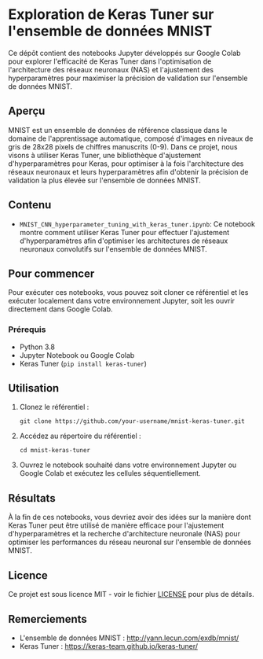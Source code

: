 # Exploration de Keras Tuner sur l'ensemble de données MNIST

Ce dépôt contient des notebooks Jupyter développés sur Google Colab pour explorer l'efficacité de Keras Tuner dans l'optimisation de l'architecture des réseaux neuronaux (NAS) et l'ajustement des hyperparamètres pour maximiser la précision de validation sur l'ensemble de données MNIST.

## Aperçu

MNIST est un ensemble de données de référence classique dans le domaine de l'apprentissage automatique, composé d'images en niveaux de gris de 28x28 pixels de chiffres manuscrits (0-9). Dans ce projet, nous visons à utiliser Keras Tuner, une bibliothèque d'ajustement d'hyperparamètres pour Keras, pour optimiser à la fois l'architecture des réseaux neuronaux et leurs hyperparamètres afin d'obtenir la précision de validation la plus élevée sur l'ensemble de données MNIST.

## Contenu

- `MNIST_CNN_hyperparameter_tuning_with_keras_tuner.ipynb`: Ce notebook montre comment utiliser Keras Tuner pour effectuer l'ajustement d'hyperparamètres afin d'optimiser les architectures de réseaux neuronaux convolutifs sur l'ensemble de données MNIST.

## Pour commencer

Pour exécuter ces notebooks, vous pouvez soit cloner ce référentiel et les exécuter localement dans votre environnement Jupyter, soit les ouvrir directement dans Google Colab.

### Prérequis

- Python 3.8
- Jupyter Notebook ou Google Colab
- Keras Tuner (`pip install keras-tuner`)

## Utilisation

1. Clonez le référentiel :

    ```
    git clone https://github.com/your-username/mnist-keras-tuner.git
    ```

2. Accédez au répertoire du référentiel :

    ```
    cd mnist-keras-tuner
    ```

3. Ouvrez le notebook souhaité dans votre environnement Jupyter ou Google Colab et exécutez les cellules séquentiellement.

## Résultats

À la fin de ces notebooks, vous devriez avoir des idées sur la manière dont Keras Tuner peut être utilisé de manière efficace pour l'ajustement d'hyperparamètres et la recherche d'architecture neuronale (NAS) pour optimiser les performances du réseau neuronal sur l'ensemble de données MNIST.

## Licence
Ce projet est sous licence MIT - voir le fichier [LICENSE](https://github.com/Gjeffroy/mnist-keras-tuner/blob/main/LICENSE.md) pour plus de détails.

## Remerciements

- L'ensemble de données MNIST : http://yann.lecun.com/exdb/mnist/
- Keras Tuner : https://keras-team.github.io/keras-tuner/
